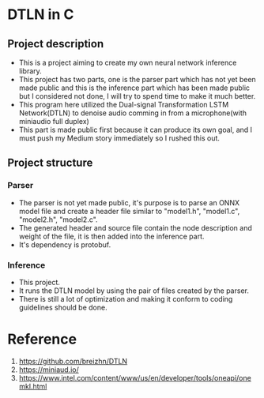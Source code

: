 # DTLN in C
## Project description
* This is a project aiming to create my own neural network inference library.
* This project has two parts, one is the parser part which has not yet been made public and this is the inference part which has been made public but I considered not done, I will try to spend time to make it much better.
* This program here utilized the Dual-signal Transformation LSTM Network(DTLN) to denoise audio comming in from a microphone(with miniaudio full duplex)
* This part is made public first because it can produce its own goal, and I must push my Medium story immediately so I rushed this out.
## Project structure
### Parser
* The parser is not yet made public, it's purpose is to parse an ONNX model file and create a header file similar to "model1.h", "model1.c", "model2.h", "model2.c".
* The generated header and source file contain the node description and weight of the file, it is then added into the inference part.  
* It's dependency is protobuf.
### Inference
* This project.
* It runs the DTLN model by using the pair of files created by the parser.
* There is still a lot of optimization and making it conform to coding guidelines should be done.
# Reference
1. https://github.com/breizhn/DTLN
2. https://miniaud.io/
3. https://www.intel.com/content/www/us/en/developer/tools/oneapi/onemkl.html
